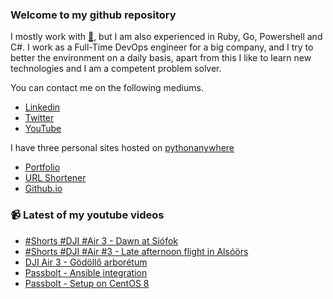 ### Welcome to my github repository

I mostly work with [:snake:](https://www.python.org/), but I am also experienced in Ruby, Go, Powershell and C#. I work as a Full-Time DevOps engineer for a big company, and I try to better the environment on a daily basis, apart from this I like to learn new technologies and I am a competent problem solver.

You can contact me on the following mediums.
- [Linkedin](https://www.linkedin.com/in/r3ap3rpy)
- [Twitter](https://twitter.com/r3ap3rpy)
- [YouTube](https://www.youtube.com/channel/UC1qkMXH8d2I9DDAtBSeEHqg)

I have three personal sites hosted on [pythonanywhere](https://www.pythonanywhere.com/)
- [Portfolio](http://r3ap3rpy.pythonanywhere.com/)
- [URL Shortener](http://shortenpy.pythonanywhere.com/)
- [Github.io](https://r3ap3rpy.github.io/)

### :video_camera: Latest of my youtube videos
<!-- YOUTUBE:START -->
- [#Shorts #DJI #Air 3 - Dawn at Siófok](https://www.youtube.com/watch?v=J7NT3C31zhE)
- [#Shorts #DJI #Air #3 - Late afternoon flight in Alsóörs](https://www.youtube.com/watch?v=LqNkUH60IL4)
- [DJI Air 3 - Gödöllő arborétum](https://www.youtube.com/watch?v=dMF2P_hYxGM)
- [Passbolt - Ansible integration](https://www.youtube.com/watch?v=Ty0ZbZr8qQg)
- [Passbolt - Setup on CentOS 8](https://www.youtube.com/watch?v=dT1HXLEP3ek)
<!-- YOUTUBE:END -->

